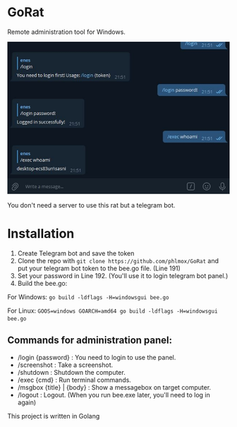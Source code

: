 # GoRat
Remote administration tool for Windows.

![screenshot](img.JPG)

You don't need a server to use this rat but a telegram bot.

# Installation

1) Create Telegram bot and save the token
2) Clone the repo with `git clone https://github.com/phlmox/GoRat` and put your telegram bot token to the bee.go file. (Line 191)
3) Set your password in Line 192. (You'll use it to login telegram bot panel.)
4) Build the bee.go:

For Windows:
`
go build -ldflags -H=windowsgui bee.go
`

For Linux:
`
GOOS=windows GOARCH=amd64 go build -ldflags -H=windowsgui bee.go
`

## Commands for administration panel:

* /login {password} : You need to login to use the panel.
* /screenshot : Take a screenshot.
* /shutdown : Shutdown the computer.
* /exec {cmd} : Run terminal commands.
* /msgbox {title} | {body} : Show a messagebox on target computer.
* /logout : Logout. (When you run bee.exe later, you'll need to log in again)



This project is written in Golang
